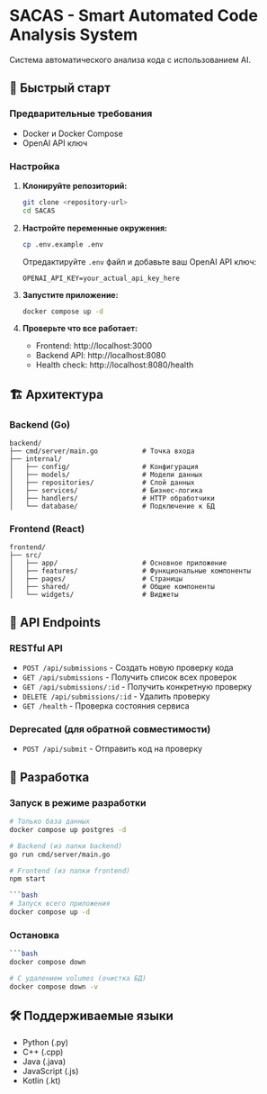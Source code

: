 # SACAS - Smart Automated Code Analysis System

Система автоматического анализа кода с использованием AI.

## 🚀 Быстрый старт

### Предварительные требования

- Docker и Docker Compose
- OpenAI API ключ

### Настройка

1. **Клонируйте репозиторий:**
   ```bash
   git clone <repository-url>
   cd SACAS
   ```

2. **Настройте переменные окружения:**
   ```bash
   cp .env.example .env
   ```
   
   Отредактируйте `.env` файл и добавьте ваш OpenAI API ключ:
   ```
   OPENAI_API_KEY=your_actual_api_key_here
   ```

3. **Запустите приложение:**
   ```bash
   docker compose up -d
   ```

4. **Проверьте что все работает:**
   - Frontend: http://localhost:3000
   - Backend API: http://localhost:8080
   - Health check: http://localhost:8080/health

## 🏗️ Архитектура

### Backend (Go)
```
backend/
├── cmd/server/main.go           # Точка входа
├── internal/
│   ├── config/                  # Конфигурация
│   ├── models/                  # Модели данных
│   ├── repositories/            # Слой данных
│   ├── services/                # Бизнес-логика
│   ├── handlers/                # HTTP обработчики
│   └── database/                # Подключение к БД
```

### Frontend (React)
```
frontend/
├── src/
│   ├── app/                     # Основное приложение
│   ├── features/                # Функциональные компоненты
│   ├── pages/                   # Страницы
│   ├── shared/                  # Общие компоненты
│   └── widgets/                 # Виджеты
```

## 📝 API Endpoints

### RESTful API

- `POST /api/submissions` - Создать новую проверку кода
- `GET /api/submissions` - Получить список всех проверок
- `GET /api/submissions/:id` - Получить конкретную проверку
- `DELETE /api/submissions/:id` - Удалить проверку
- `GET /health` - Проверка состояния сервиса

### Deprecated (для обратной совместимости)
- `POST /api/submit` - Отправить код на проверку

## 🔧 Разработка

### Запуск в режиме разработки

```bash
# Только база данных
docker compose up postgres -d

# Backend (из папки backend)
go run cmd/server/main.go

# Frontend (из папки frontend)
npm start

```bash
# Запуск всего приложения
docker compose up -d
```

### Остановка

```bash
```bash
docker compose down

# С удалением volumes (очистка БД)
docker compose down -v
```

## 🛠️ Поддерживаемые языки

- Python (.py)
- C++ (.cpp)
- Java (.java)
- JavaScript (.js)
- Kotlin (.kt)

